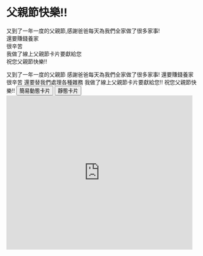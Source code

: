 # 父親節快樂!!
<p>又到了一年一度的父親節,感謝爸爸每天為我們全家做了很多家事!<br> 還要賺錢養家<br> 很辛苦<br> 我做了線上父親節卡片要獻給您<br> 祝您父親節快樂!!</p>
<text>又到了一年一度的父親節
<text>感謝爸爸每天為我們全家做了很多家事!
<text>還要賺錢養家
<text>很辛苦
<text>還要替我們處理各種雜務
<text>我做了線上父親節卡片要獻給您!!
<type>祝您父親節快樂!!
<input type="button" value="簡易動態卡片" onclick="location.href='https://scratch.mit.edu/projects/558870216/'">
<input type="button" value="靜態卡片" onclick="location.href='https://i.ibb.co/P9yn9pc/f.png'">

  
  
  
  
  
  
  
<iframe src="https://scratch.mit.edu/projects/558867233/embed" allowtransparency="true" width="485" height="402" frameborder="0" scrolling="no" allowfullscreen></iframe>
